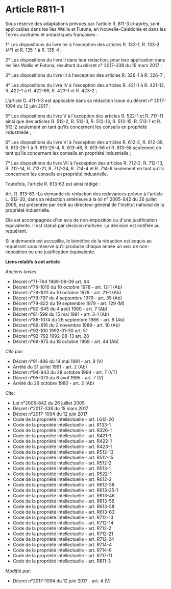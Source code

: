 # Article R811-1

Sous réserve des adaptations prévues par l'article R. 811-3 ci-après, sont applicables dans les îles Wallis et Futuna, en
Nouvelle-Calédonie et dans les Terres australes et antarctiques françaises : 

1° Les dispositions du livre Ier à l'exception des articles R. 133-1, R. 133-2 (4°) et R. 135-1 à R. 135-4 ; 

2° Les dispositions du livre II dans leur rédaction, pour leur application dans les îles Wallis et Futuna, résultant du
décret n° 2017-338 du 15 mars 2017 ; 

3° Les dispositions du livre III à l'exception des articles R. 326-1 à R. 326-7 ; 

4° Les dispositions du livre IV à l'exception des articles R. 421-1 à R. 421-12, R. 422-1 à R. 422-66, R. 423-1 et R.
423-2 ; 

L'article D. 411-1-3 est applicable dans sa rédaction issue du décret n° 2017-1094 du 12 juin 2017 ; 

5° Les dispositions du livre V à l'exception des articles R. 522-1 et R. 717-11 ainsi que des articles R. 512-2, R. 512-3, R.
512-13, R. 512-15, R. 513-1 et R. 513-2 seulement en tant qu'ils concernent les conseils en propriété industrielle ; 

6° Les dispositions du livre VI à l'exception des articles R. 612-2, R. 612-38, R. 613-25-1 à R. 613-25-4, R. 613-46, R.
613-56 et R. 613-58 seulement en tant qu'ils concernent les conseils en propriété industrielle ; 

7° Les dispositions du livre VII à l'exception des articles R. 712-2, R. 712-13, R. 712-14, R. 712-21, R. 712-24, R. 714-4 et
R. 714-6 seulement en tant qu'ils concernent les conseils en propriété industrielle. 

Toutefois, l'article R. 613-63 est ainsi rédigé : 

Art. R. 613-63.-La demande de réduction des redevances prévue à l'article L. 612-20, dans sa rédaction antérieure à la loi n°
2005-842 du 26 juillet 2005, est présentée par écrit au directeur général de l'Institut national de la propriété
industrielle. 

Elle est accompagnée d'un avis de non-imposition ou d'une justification équivalente. Il est statué par décision motivée. La
décision est notifiée au requérant. 

Si la demande est accueillie, le bénéfice de la rédaction est acquis au requérant sous réserve qu'il produise chaque année un
avis de non-imposition ou une justification équivalente.

**Liens relatifs à cet article**

_Anciens textes_:

  - Décret n°71-764 1969-09-09 art. 64
  - Décret n°78-1010 du 10 octobre 1978 - art. 12-1 (Ab)
  - Décret n°78-1011 du 10 octobre 1978 - art. 21-1 (Ab)
  - Décret n°79-797 du 4 septembre 1979 - art. 35 (Ab)
  - Décret n°79-822 du 19 septembre 1979 - art. 129 (M)
  - Décret n°80-645 du 4 août 1980 - art. 7 (Ab)
  - Décret n°81-599 du 15 mai 1981 - art. 3-1 (Ab)
  - Décret n°86-1074 du 26 septembre 1986 - art. 9 (Ab)
  - Décret n°89-816 du 2 novembre 1989 - art. 10 (Ab)
  - Décret n°92-100 1992-01-30 art. 51
  - Décret n°92-792 1992-08-13 art. 28
  - Décret n°69-975 du 18 octobre 1969 - art. 44 (Ab)

_Cité par_:

  - Décret n°91-486 du 14 mai 1991 - art. 8 (V)
  - Arrêté du 31 juillet 1991 - art. 2 (Ab)
  - Décret n°94-943 du 28 octobre 1994 - art. 7 (VT)
  - Décret n°95-370 du 6 avril 1995 - art. 7 (V)
  - Arrêté du 29 octobre 1980 - art. 2 (Ab)

_Cite_:

  - Loi n°2005-842 du 26 juillet 2005
  - Décret n°2017-338 du 15 mars 2017
  - Décret n°2017-1094 du 12 juin 2017
  - Code de la propriété intellectuelle - art. L612-20
  - Code de la propriété intellectuelle - art. R133-1
  - Code de la propriété intellectuelle - art. R326-1
  - Code de la propriété intellectuelle - art. R421-1
  - Code de la propriété intellectuelle - art. R422-1
  - Code de la propriété intellectuelle - art. R423-1
  - Code de la propriété intellectuelle - art. R512-13
  - Code de la propriété intellectuelle - art. R512-15
  - Code de la propriété intellectuelle - art. R512-2
  - Code de la propriété intellectuelle - art. R513-1
  - Code de la propriété intellectuelle - art. R522-1
  - Code de la propriété intellectuelle - art. R612-2
  - Code de la propriété intellectuelle - art. R612-38
  - Code de la propriété intellectuelle - art. R613-25-1
  - Code de la propriété intellectuelle - art. R613-46
  - Code de la propriété intellectuelle - art. R613-56
  - Code de la propriété intellectuelle - art. R613-58
  - Code de la propriété intellectuelle - art. R613-63
  - Code de la propriété intellectuelle - art. R712-13
  - Code de la propriété intellectuelle - art. R712-14
  - Code de la propriété intellectuelle - art. R712-2
  - Code de la propriété intellectuelle - art. R712-21
  - Code de la propriété intellectuelle - art. R712-24
  - Code de la propriété intellectuelle - art. R714-4
  - Code de la propriété intellectuelle - art. R714-6
  - Code de la propriété intellectuelle - art. R717-11
  - Code de la propriété intellectuelle - art. R811-3

_Modifié par_:

  - Décret n°2017-1094 du 12 juin 2017 - art. 4 (V)
